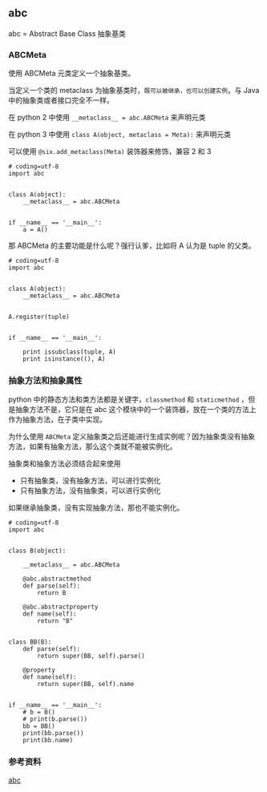 ## abc

abc = Abstract Base Class 抽象基类

### ABCMeta

使用 ABCMeta 元类定义一个抽象基类。

当定义一个类的 metaclass 为抽象基类时，`既可以被继承，也可以创建实例`，与 Java 中的抽象类或者接口完全不一样。

在 python 2 中使用 `__metaclass__ = abc.ABCMeta` 来声明元类

在 python 3 中使用 `class A(object, metaclass = Meta):` 来声明元类

可以使用 `@six.add_metaclass(Meta)` 装饰器来修饰，兼容 2 和 3

```
# coding=utf-8
import abc


class A(object):
    __metaclass__ = abc.ABCMeta


if __name__ == '__main__':
    a = A()

```

那 ABCMeta 的主要功能是什么呢？强行认爹，比如将 A 认为是 tuple 的父类。

```
# coding=utf-8
import abc


class A(object):
    __metaclass__ = abc.ABCMeta


A.register(tuple)


if __name__ == '__main__':

    print issubclass(tuple, A)
    print isinstance((), A)

```

### 抽象方法和抽象属性

python 中的静态方法和类方法都是关键字，`classmethod` 和 `staticmethod` ，但是抽象方法不是，它只是在 abc 这个模块中的一个装饰器，放在一个类的方法上作为抽象方法，在子类中实现。

为什么使用 `ABCMeta` 定义抽象类之后还能进行生成实例呢？因为抽象类没有抽象方法，如果有抽象方法，那么这个类就不能被实例化。

抽象类和抽象方法必须结合起来使用
- 只有抽象类，没有抽象方法，可以进行实例化
- 只有抽象方法，没有抽象类，可以进行实例化

如果继承抽象类，没有实现抽象方法，那也不能实例化。

```
# coding=utf-8
import abc


class B(object):

    __metaclass__ = abc.ABCMeta

    @abc.abstractmethod
    def parse(self):
        return B

    @abc.abstractproperty
    def name(self):
        return "B"


class BB(B):
    def parse(self):
        return super(BB, self).parse()

    @property
    def name(self):
        return super(BB, self).name


if __name__ == '__main__':
    # b = B()
    # print(b.parse())
    bb = BB()
    print(bb.parse())
    print(bb.name)

```

### 参考资料

[abc](https://docs.python.org/zh-cn/2.7/library/abc.html)
